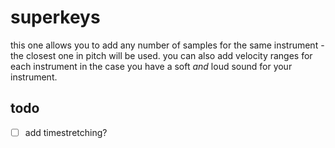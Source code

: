 # superkeys


this one allows you to add any number of samples for the same instrument - the closest one in pitch will be used. you can also add velocity ranges for each instrument in the case you have a soft *and* loud sound for your instrument.

## todo

- [ ] add timestretching?
